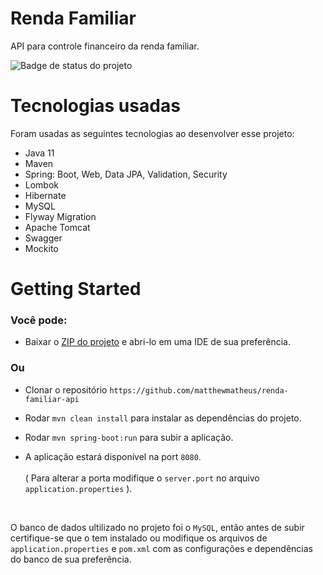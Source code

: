 # Renda Familiar 
API para controle financeiro da renda familiar.


![Badge de status do projeto](http://img.shields.io/static/v1?label=status&message=em%20construção&color=orange)

# Tecnologias usadas

Foram usadas as seguintes tecnologias ao desenvolver esse projeto:

- Java 11
- Maven
- Spring: Boot, Web, Data JPA, Validation, Security
- Lombok
- Hibernate
- MySQL
- Flyway Migration
- Apache Tomcat
- Swagger
- Mockito



# Getting Started

### Você pode: 

- Baixar o [ZIP do projeto](https://github.com/matthewmatheus/renda-familiar-api/archive/refs/heads/master.zip) e abri-lo em uma IDE de sua preferência.

### Ou

- Clonar o repositório `https://github.com/matthewmatheus/renda-familiar-api`


- Rodar `mvn clean install` para instalar as dependências do projeto.

- Rodar `mvn spring-boot:run` para subir a aplicação.

- A aplicação estará disponível na port `8080`. <br> <br>
( Para alterar a porta modifique o `server.port` no arquivo `application.properties` ).

<br> 


 O banco de dados ultilizado no projeto foi o `MySQL`, então antes de subir certifique-se que o tem instalado ou modifique os arquivos de `application.properties` e `pom.xml` com as configurações e dependências do banco de sua preferência.

